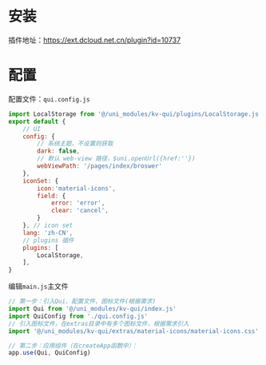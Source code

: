 # 安装

插件地址：https://ext.dcloud.net.cn/plugin?id=10737

# 配置

配置文件：`qui.config.js`

```javascript
import LocalStorage from '@/uni_modules/kv-qui/plugins/LocalStorage.js'
export default {
	// UI 
	config: {
		// 系统主题，不设置则获取
		dark: false,
		// 默认 web-view 路径，$uni.openUrl({href:''})
		webViewPath: '/pages/index/broswer'
	},
	iconSet: {
		icon:'material-icons',
		field: {
			error: 'error',
			clear: 'cancel',
		}
	}, // icon set
	lang: 'zh-CN',
	// plugins 插件
	plugins: [
		LocalStorage,
	],
}
```

编辑`main.js`主文件

```javascript
// 第一步：引入Qui、配置文件、图标文件(根据需求)
import Qui from '@/uni_modules/kv-qui/index.js'
import QuiConfig from './qui.config.js'
// 引入图标文件，在extras目录中有多个图标文件，根据需求引入
import '@/uni_modules/kv-qui/extras/material-icons/material-icons.css'

// 第二步：应用组件（在createApp函数中）：
app.use(Qui, QuiConfig)
```


